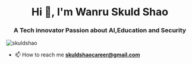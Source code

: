 <h1 align="center">Hi 👋, I'm Wanru Skuld Shao</h1>
<h3 align="center">A Tech innovator Passion about AI,Education and Security</h3>

<p align="left"> <img src="https://komarev.com/ghpvc/?username=skuldshao&label=Profile%20views&color=0e75b6&style=flat" alt="skuldshao" /> </p>

- 📫 How to reach me **skuldshaocareer@gmail.com**




